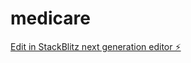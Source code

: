 # medicare

[Edit in StackBlitz next generation editor ⚡️](https://stackblitz.com/~/github.com/subha-wp/medicare)